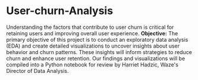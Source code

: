 # User-churn-Analysis
Understanding the factors that contribute to user churn is critical for retaining users and improving overall user experience.
**Objective:** The primary objective of this project is to conduct an exploratory data analysis (EDA) and create detailed visualizations to uncover insights about user behavior and churn patterns. These insights will inform strategies to reduce churn and enhance user retention. Our findings and visualizations will be compiled into a Python notebook for review by Harriet Hadzic, Waze's Director of Data Analysis.
